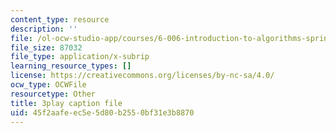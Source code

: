 ```yaml
---
content_type: resource
description: ''
file: /ol-ocw-studio-app/courses/6-006-introduction-to-algorithms-spring-2020/45f2aafeec5e5d80b2550bf31e3b8870_oFVYVzlvk9c.vtt
file_size: 87032
file_type: application/x-subrip
learning_resource_types: []
license: https://creativecommons.org/licenses/by-nc-sa/4.0/
ocw_type: OCWFile
resourcetype: Other
title: 3play caption file
uid: 45f2aafe-ec5e-5d80-b255-0bf31e3b8870
---
```

